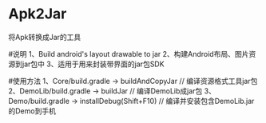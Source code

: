# Apk2Jar
将Apk转换成Jar的工具

#说明
    1、Build android's layout drawable to jar
    2、构建Android布局、图片资源到jar包中
    3、适用于用来封装带界面的jar包SDK

#使用方法
    1、Core/build.gradle -> buildAndCopyJar // 编译资源格式工具jar包
    2、DemoLib/build.gradle -> buildJar // 编译DemoLib成jar包
    3、Demo/build.gradle -> installDebug(Shift+F10) // 编译并安装包含DemoLib.jar的Demo到手机